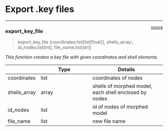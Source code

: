 # Export .key files


<!-- WARNING: THIS FILE WAS AUTOGENERATED! DO NOT EDIT! -->

------------------------------------------------------------------------

<a
href="https://github.com/Maryam-Sargol/PCA/blob/main/PCA/export_key.py#L10"
target="_blank" style="float:right; font-size:smaller">source</a>

### export_key_file

>  export_key_file (coordinates:list[list[float]], shells_array:<built-
>                       infunctionarray>, id_nodes:list[int],
>                       file_name:list[str])

*This function creates a key file with given coordinates and shell
elements.*

<table>
<colgroup>
<col style="width: 9%" />
<col style="width: 38%" />
<col style="width: 52%" />
</colgroup>
<thead>
<tr>
<th></th>
<th><strong>Type</strong></th>
<th><strong>Details</strong></th>
</tr>
</thead>
<tbody>
<tr>
<td>coordinates</td>
<td>list</td>
<td>coordinates of nodes</td>
</tr>
<tr>
<td>shells_array</td>
<td>array</td>
<td>shells of morphed model, each shell enclosed by nodes</td>
</tr>
<tr>
<td>id_nodes</td>
<td>list</td>
<td>id of nodes of morphed model</td>
</tr>
<tr>
<td>file_name</td>
<td>list</td>
<td>new file name</td>
</tr>
</tbody>
</table>
